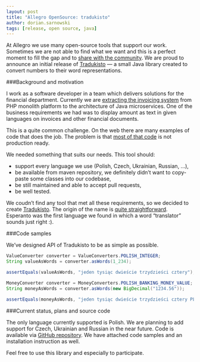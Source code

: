 ```yaml
---
layout: post
title: "Allegro OpenSource: tradukisto"
author: dorian.sarnowski
tags: [release, open source, java]
---
```


At Allegro we use many open-source tools that support our work. Sometimes we are not able to find what we want and this is a perfect moment to fill the gap and
to [share with the community](/open-source). We are proud to announce an initial release of [Tradukisto](https://github.com/allegro/tradukisto) — a small Java library created to
convert numbers to their word representations.

###Background and motivation

I work as a software developer in a team which delivers solutions for the financial department. Currently we are
[extracting the invoicing system](/working-with-legacy-architecture.html) from PHP monolith platform to the architecture of Java
microservices. One of the business requirements we had was to display amount as text in given languages on invoices and other financial documents.

This is a quite common challenge. On the web there are many examples of code that does the job. The problem is that
[most of that code](http://stackoverflow.com/questions/3911966/how-to-convert-number-to-words-in-java) is not production ready.

We needed something that suits our needs. This tool should:

+ support every language we use (Polish, Czech, Ukrainian, Russian, ...),
+ be available from maven repository, we definitely didn’t want to copy-paste some classes into our codebase,
+ be still maintained and able to accept pull requests,
+ be well tested.

We coudn’t find any tool that met all these requirements, so we decided to create [Tradukisto](https://github.com/allegro/tradukisto).
The origin of the name is [quite straightforward](https://translate.google.com/#eo/en/tradukisto).
Esperanto was the first language we found in which a word “translator” sounds just right :).

###Code samples

We’ve designed API of Tradukisto to be as simple as possible.

```java
ValueConverter converter = ValueConverters.POLISH_INTEGER;
String valueAsWords = converter.asWords(1_234);

assertEquals(valueAsWords, "jeden tysiąc dwieście trzydzieści cztery");
```

```java
MoneyConverter converter = MoneyConverters.POLISH_BANKING_MONEY_VALUE;
String moneyAsWords = converter.asWords(new BigDecimal("1234.56"));

assertEquals(moneyAsWords, "jeden tysiąc dwieście trzydzieści cztery PLN 56/100");
```

###Current status, plans and source code

The only language currently supported is Polish. We are planning to add support for Czech, Ukrainian and Russian in the near future. Code is available
via [GitHub repository](https://github.com/allegro/tradukisto). We have attached code samples and an installation instruction as well.

Feel free to use this library and especially to participate.
